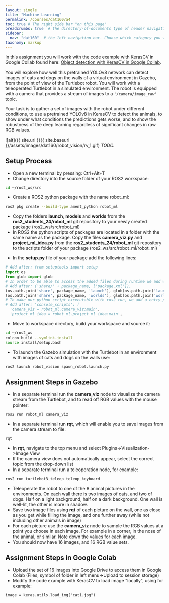 ```yaml
---
layout: single
title: "Machine Learning"
permalink: /courses/dat160/a4
toc: true # The right side bar "on this page"
breadcrumbs: true  # the directory-of-documents type of header navigation
sidebar:
  nav: "dat160"  # the left navigation bar. Choose which category you want.
taxonomy: markup
---
```


In this assignment you will work with the code example with KerasCV in Google Collab found here: [Object detection with KerasCV in Google Collab](https://colab.research.google.com/github/keras-team/keras-io/blob/master/guides/ipynb/keras_cv/object_detection_keras_cv.ipynb).

You will explore how well this pretrained YOLOv8 network can detect images of cats and dogs on the walls of a virtual environment in Gazebo, from the point of view of the Turtlebot robot. You will work with a teleoperated Turtlebot in a simulated environment. The robot is equipped with a camera that provides a stream of images to a ```'/camera/image_raw'``` topic. 

Your task is to gather a set of images with the robot under different conditions, to use a pretrained YOLOv8 in KerasCV to detect the animals, to show under what conditions the predictions gets worse, and to show the robustness of the deep learning regardless of significant changes in raw RGB values. 

![alt]({{ site.url }}{{ site.baseurl }}/assets/images/dat160/robot_vision/rv_1.gif)
_TODO._

## Setup Process
* Open a new terminal by pressing: Ctrl+Alt+T
* Change directory into the source folder of your ROS2 workspace:
```bash
cd ~/ros2_ws/src
```
* Create a ROS2 python package with the name robot_ml:
```bash
ros2 pkg create --build-type ament_python robot_ml
```
* Copy the folders **launch**, **models** and **worlds** from the **ros2_students_24/robot_ml** git repository to your newly created package (ros2_ws/src/robot_ml)
* In ROS2 the python scripts of packages are located in a folder with the same name as the package. Copy the files **camera_viz.py** and **project_ml_idea.py** from the **ros2_students_24/robot_ml** git repository to the scripts folder of your package (ros2_ws/src/robot_ml/robot_ml)
- In the **setup.py** file of your package add the following lines:
```python
# Add after: from setuptools import setup
import os
from glob import glob
# In order to be able to access the added files during runtime we add we add them to data_files
# Add after: ('share/' + package_name, ['package.xml']),
(os.path.join('share', package_name, 'launch'), glob(os.path.join('launch', '*.launch.py'))),
(os.path.join('share', package_name, 'worlds'), glob(os.path.join('worlds', '*.world'))),
# To make our python script excecutable with ros2 run, we add a entry_points definition
# Add after: 'console_scripts': [
  'camera_viz = robot_ml.camera_viz:main',
  'project_ml_idea = robot_ml.project_ml_idea:main',
```
* Move to workspace directory, build your workspace and source it:
```bash
cd ~/ros2_ws
colcon build --symlink-install
source install/setup.bash
```
* To launch the Gazebo simulation with the Turtlebot in an environment with images of cats and dogs on the walls use:
```bash
ros2 launch robot_vision spawn_robot.launch.py
```

## Assignment Steps in Gazebo
* In a separate terminal run the **camera_viz** node to visualize the camera stream from the Turtlebot, and to read off RGB values with the mouse pointer:
 ```bash
ros2 run robot_ml camera_viz
```
* In a separate terminal run **rqt**, which will enable you to save images from the camera stream to file:
 ```bash
rqt
```
* In **rqt**, navigate to the top menu and select Plugins->Visualization->Image View
* If the camera view does not automatically appear, select the correct topic from the drop-down list
* In a separate terminal run a teleoperation node, for example:
 ```bash
ros2 run turtlebot3_teleop teleop_keyboard
```
* Teleoperate the robot to one of the 8 animal pictures in the environments. On each wall there is two images of cats, and two of dogs. Half on a light background, half on a dark background. One wall is well-lit, the other is more in shadow.
* Save two image files using **rqt** of each picture on the wall, one as close as you get while filling the image, and one further away (while not including other animals in image)
* For each picture use the **camera_viz** node to sample the RGB values at a point you choose in each image. For example in a corner, in the nose of the animal, or similar. Note down the values for each image.
* You should now have 16 images, and 16 RGB value sets.

## Assignment Steps in Google Colab
* Upload the set of 16 images into Google Drive to access them in Google Colab (Files, symbol of folder in left menu->Upload to session storage)
* Modify the code example with KerasCV to load image "locally", using for example:
```python3
image = keras.utils.load_img("cat1.jpg")
```

